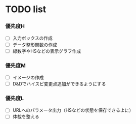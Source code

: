 # TODO list

### 優先度H
 - [ ] 入力ボックスの作成
 - [ ] データ整形関数の作成
 - [ ] 緑数字やHSなどの表示グラフ作成

### 優先度M
 - [ ] イメージの作成
 - [ ] D&Dでハイスピ変更点追加ができるようにする

### 優先度L
 - [ ] URLへのパラメータ出力（HSなどの状態を保存できるよに）
 - [ ] 体裁を整える
